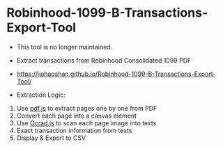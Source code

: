 # Robinhood-1099-B-Transactions-Export-Tool

* This tool is no longer maintained. 

* Extract transactions from Robinhood Consolidated 1099 PDF

* https://jiahaoshan.github.io/Robinhood-1099-B-Transactions-Export-Tool/

* Extraction Logic:
1. Use <a href="https://mozilla.github.io/pdf.js/">pdf.js</a> to extract pages one by one from PDF
2. Convert each page into a canvas element
3. Use <a href="http://antimatter15.com/ocrad.js/demo.html">Ocrad.js</a> to scan each page image into texts
4. Exact transaction information from texts
5. Display & Export to CSV

